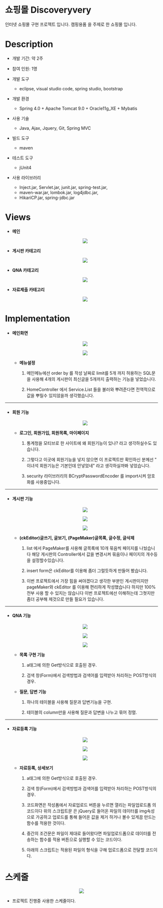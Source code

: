 # 쇼핑몰 Discoveryvery

인터넷 쇼핑몰 구현 프로젝트 입니다.
캠핑용품 을 주제로 한 쇼핑몰 입니다.

# Description

- 개발 기간: 약 2주

- 참여 인원: 1명

- 개발 도구
 
  - eclipse, visual studio code, spring studio, bootstrap

- 개발 환경

  - Spring 4.0 + Apache Tomcat 9.0 + Oracle11g_XE + Mybatis

- 사용 기술

  - Java,  Ajax,  Jquery,  Git,  Spring MVC

- 빌드 도구

  - maven

- 테스트 도구

  - jUnit4

- 사용 라이브러리

  - Inject.jar, Servlet.jar, junit.jar, spring-test.jar,
  - maven-war.jar, lombok.jar, log4jdbc.jar,
  - HikariCP.jar, spring-jdbc.jar


# Views

- **메인**

  <p align="center"><img src="./img/main.png"/></p>






- **게시판 카테고리** 

  <p align="center"><img src="./img/notice.png"/></p>





- **QNA 카테고리**

  <p align="center"><img src="./img/qnaList.png"/></p>





- **자료제출 카테고리**

  <p align="center"><img src="./img/database.png"/></p>




# Implementation

- #### 메인화면

  <p align="center"><img src="./img/notice2.png"/></p>
  <p align="center"><img src="./img/notice3.png"/></p>

  - **메뉴설정**

    1. 메인메뉴에선 order by 를 작성 날짜로 limit를 5개 까지 허용하는 SQL문을 사용해 4개의 게시판이 최신글을 5개까지 출력하는 기능을 넣었습니다.

    2. HomeController 에서 Service.List 들을 불러와 뿌려준다면 전역적으로 값을 뿌릴수 있지않을까 생각했습니다.





------



- #### 회원 기능

  <p align="center"><img src="./img/pwd.png"/></p>

  - **로그인, 회원가입, 회원목록, 마이페이지** 

    1. 통계청을 모티브로 한 사이트에 왜 회원기능이 있나? 라고 생각하실수도 있습니다.

    2. 그렇다고 이곳에 회원기능을 넣지 않으면 이 프로젝트만 확인하신 분께선 " 이녀석 회원기능은 기본인데 안넣었네" 라고 생각하실까봐 넣었습니다.

    3. security 라이브러리의 BCryptPasswordEncoder 를 import시켜 암호화를 사용중입니다.

 

------

- #### 게시판 기능

  <p align="center"><img src="./img/list.png"/></p>
  <p align="center"><img src="./img/ck.png"/></p>
  <p align="center"><img src="./img/notice1.png"/></p>

  - **(ckEditor)글쓰기, 글보기, (PageMaker)글목록, 글수정, 글삭제**

    1. list 에서  PageMaker를 사용해 글목록에 10개 묶음씩 페이지를 나눴습니다 해당 게시판의
    Controller에서 값을 변경시켜 묶음이나 페이지의 개수등을 설정할수있습니다.

    2. insert form은 ckEditor를 이용해 좀더 그럴듯하게 만들어 봤습니다.

    3. 이번 프로젝트에서 가장 힘을 써야겠다고 생각한 부분인 게시판이지만 pageMaker와 ckEditor 를 이용해 편리하게 작성했습니다 하지만 100% 전부 사용 할 수 있지는 않습니다 이번 프로젝트에선 이해하는데 그쳣지만 좀더 공부해 제것으로 만들 필요가 있습니다.

------   

- #### QNA 기능

  <p align="center"><img src="./img/qnaList2.png"/></p>
  <p align="center"><img src="./img/qnaRe.png"/></p>
  <p align="center"><img src="./img/qnaRead.png"/></p>
  
  - **목록 구현 기능**

    1. a태그에 의한 Get방식으로 호출된 경우.

    2. 검색 창(Form)에서 검색방법과 검색어를 입력받아 처리하는 POST방식의 경우.

  - **질문, 답변 기능**

    1. 하나의 테이블을 사용해 질문과 답변기능을 구현.

    2. 테이블의 column만을 사용해 질문과 답변을 나누고 묶어 정렬. 



------

- #### 자료등록 기능

  <p align="center"><img src="./img/database.png"/></p>
  <p align="center"><img src="./img/database2.png"/></p>
  <p align="center"><img src="./img/database3.png"/></p>
  
  - **자료등록, 상세보기**

    1. a태그에 의한 Get방식으로 호출된 경우.

    2. 검색 창(Form)에서 검색방법과 검색어를 입력받아 처리하는 POST방식의 경우.

    3. 코드화면은 작성폼에서 자료업로드 버튼을 누르면 열리는 파일업로드폼 의 코드이다
    위의 스크립트문 은 jQuery로 들어온 파일의 데이터를 img속성으로 가공하고 업로드를 통해 들어온 값을 제거 하거나 볼수 있게끔 만드는 함수를 적용한 것이다.

    4. 중간의 조건문은 파일이 제대로 들어왔다면 파일업로드폼으로 데이터를 전송하는 함수를 적용 버튼으로 실행할 수 있는 코드이다.

    5. 아래의 스크립트는 적용된 파일의 형식을 구해 업로드폼으로 전달할 코드이다.

<!-- - # Log 설정 -->




<!--        

# Trouble

  <p align="center"><img src="./img/err.jpg"/></p>
  <p align="center"><img src="./img/err1.jpg"/></p>
  <p align="center"><img src="./img/err2.jpg"/></p>
  <p align="center"><img src="./img/err3.jpg"/></p>

    1. 장바구니를 만들었을때 일어난 404에러입니다 콘솔로그 에 메시지가 뜨지않아 찾기 난감했지만 작성한것을 돌아보니 어노테이션을 작성하지 않아 일어난 문제였습니다.

    2. 똑 같은 에러가 발생시 수정 속도를 높이고자 결함 관리대장을 임시로 만들었습니다.
 -->



# 스케줄

<p align="center"><img src="./img/plan.png"/></p>

  - 프로젝트 진행중 사용한 스케줄이다.


